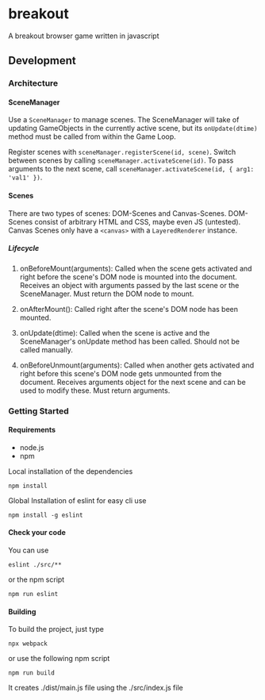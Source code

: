 # breakout

A breakout browser game written in javascript

## Development
### Architecture
#### SceneManager
Use a `SceneManager` to manage scenes. The SceneManager will take of updating GameObjects in the currently active scene, but its `onUpdate(dtime)` method must be called from within the Game Loop.

Register scenes with `sceneManager.registerScene(id, scene)`. Switch between scenes by calling `sceneManager.activateScene(id)`. To pass arguments to the next scene, call `sceneManager.activateScene(id, { arg1: 'val1' })`.

#### Scenes
There are two types of scenes: DOM-Scenes and Canvas-Scenes. DOM-Scenes consist of arbitrary HTML and CSS, maybe even JS (untested). Canvas Scenes only have a `<canvas>` with a `LayeredRenderer` instance.

##### Lifecycle
1. onBeforeMount(arguments): Called when the scene gets activated and right before the scene's DOM node is mounted into the document. Receives an object with arguments passed by the last scene or the SceneManager. Must return the DOM node to mount.

2. onAfterMount(): Called right after the scene's DOM node has been mounted.

3. onUpdate(dtime): Called when the scene is active and the SceneManager's onUpdate method has been called. Should not be called manually.

4. onBeforeUnmount(arguments): Called when another gets activated and right before this scene's DOM node gets unmounted from the document. Receives arguments object for the next scene and can be used to modify these. Must return arguments.

### Getting Started

#### Requirements

* node.js
* npm

Local installation of the dependencies
```
npm install
```

Global Installation of eslint for easy cli use
```
npm install -g eslint
```

#### Check your code

You can use
```
eslint ./src/**
```
or the npm script
```
npm run eslint
```

#### Building

To build the project, just type
```
npx webpack
```
or use the following npm script
```
npm run build
```

It creates ./dist/main.js file using the ./src/index.js file
